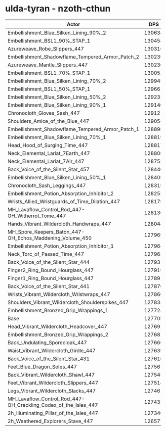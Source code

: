 # ulda-tyran - nzoth-cthun
| Actor | DPS | Increase |
|---|:---:|:---:|
|Embellishment_Blue_Silken_Lining_90%_2|130634|2.29%|
|Embellishment_BSL1_90%_STAP_1|130458|2.15%|
|Azureweave_Robe_Slippers_447|130316|2.04%|
|Embellishment_Shadowflame_Tempered_Armor_Patch_2|130239|1.98%|
|Azureweave_Mantle_Slippers_447|130236|1.98%|
|Embellishment_BSL1_70%_STAP_1|130052|1.83%|
|Embellishment_Blue_Silken_Lining_70%_2|129945|1.75%|
|Embellishment_BSL1_50%_STAP_1|129661|1.53%|
|Embellishment_Blue_Silken_Lining_50%_2|129232|1.19%|
|Embellishment_Blue_Silken_Lining_90%_1|129146|1.13%|
|Chronocloth_Gloves_Sash_447|129121|1.11%|
|Shoulders_Amice_of_the_Blue_447|129054|1.05%|
|Embellishment_Shadowflame_Tempered_Armor_Patch_1|128899|0.93%|
|Embellishment_Blue_Silken_Lining_70%_1|128819|0.87%|
|Head_Hood_of_Surging_Time_447|128817|0.87%|
|Neck_Elemental_Lariat_7Earth_447|128800|0.85%|
|Neck_Elemental_Lariat_7Air_447|128754|0.82%|
|Back_Voice_of_the_Silent_Star_457|128440|0.57%|
|Embellishment_Blue_Silken_Lining_50%_1|128409|0.55%|
|Chronocloth_Sash_Leggings_447|128319|0.48%|
|Embellishment_Potion_Absorption_Inhibitor_2|128253|0.43%|
|Wrists_Allied_Wristguards_of_Time_Dilation_447|128179|0.37%|
|MH_Lavaflow_Control_Rod_447-OH_Witherrot_Tome_447|128130|0.33%|
|Hands_Vibrant_Wildercloth_Handwraps_447|128044|0.26%|
|MH_Spore_Keepers_Baton_447-OH_Echos_Maddening_Volume_450|127969|0.20%|
|Embellishment_Potion_Absorption_Inhibitor_1|127964|0.20%|
|Neck_Torc_of_Passed_Time_447|127962|0.20%|
|Back_Voice_of_the_Silent_Star_444|127931|0.17%|
|Finger2_Ring_Bound_Hourglass_447|127919|0.16%|
|Finger1_Ring_Bound_Hourglass_447|127891|0.14%|
|Back_Voice_of_the_Silent_Star_441|127870|0.13%|
|Wrists_Vibrant_Wildercloth_Wristwraps_447|127860|0.12%|
|Shoulders_Vibrant_Wildercloth_Shoulderspikes_447|127833|0.10%|
|Embellishment_Bronzed_Grip_Wrappings_1|127724|0.01%|
|Base|127709|0.00%|
|Head_Vibrant_Wildercloth_Headcover_447|127692|-0.01%|
|Embellishment_Bronzed_Grip_Wrappings_2|127681|-0.02%|
|Back_Undulating_Sporecloak_447|127660|-0.04%|
|Waist_Vibrant_Wildercloth_Girdle_447|127639|-0.05%|
|Back_Voice_of_the_Silent_Star_431|127616|-0.07%|
|Feet_Blue_Dragon_Soles_447|127567|-0.11%|
|Back_Vibrant_Wildercloth_Shawl_447|127545|-0.13%|
|Feet_Vibrant_Wildercloth_Slippers_447|127514|-0.15%|
|Legs_Vibrant_Wildercloth_Slacks_447|127461|-0.19%|
|MH_Lavaflow_Control_Rod_447-OH_Crackling_Codex_of_the_Isles_447|127433|-0.22%|
|2h_Illuminating_Pillar_of_the_Isles_447|127346|-0.28%|
|2h_Weathered_Explorers_Stave_447|126577|-0.89%|
